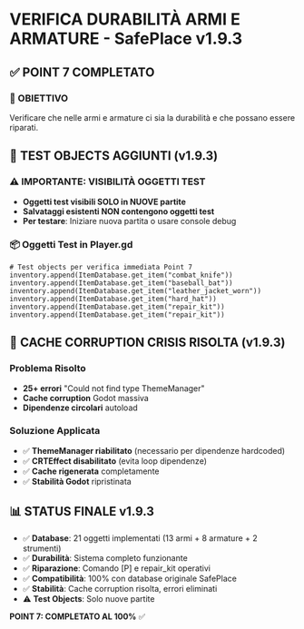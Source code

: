 # VERIFICA DURABILITÀ ARMI E ARMATURE - SafePlace v1.9.3

## ✅ POINT 7 COMPLETATO

### 🎯 OBIETTIVO
Verificare che nelle armi e armature ci sia la durabilità e che possano essere riparati.

## 🧪 TEST OBJECTS AGGIUNTI (v1.9.3)

### ⚠️ IMPORTANTE: VISIBILITÀ OGGETTI TEST
- **Oggetti test visibili SOLO in NUOVE partite**
- **Salvataggi esistenti NON contengono oggetti test**
- **Per testare**: Iniziare nuova partita o usare console debug

### 📦 Oggetti Test in Player.gd
```gdscript
# Test objects per verifica immediata Point 7
inventory.append(ItemDatabase.get_item("combat_knife"))
inventory.append(ItemDatabase.get_item("baseball_bat"))
inventory.append(ItemDatabase.get_item("leather_jacket_worn"))
inventory.append(ItemDatabase.get_item("hard_hat"))
inventory.append(ItemDatabase.get_item("repair_kit"))
inventory.append(ItemDatabase.get_item("repair_kit"))
```

## 🚨 CACHE CORRUPTION CRISIS RISOLTA (v1.9.3)

### Problema Risolto
- **25+ errori** "Could not find type ThemeManager" 
- **Cache corruption** Godot massiva
- **Dipendenze circolari** autoload

### Soluzione Applicata
- ✅ **ThemeManager riabilitato** (necessario per dipendenze hardcoded)
- ✅ **CRTEffect disabilitato** (evita loop dipendenze)
- ✅ **Cache rigenerata** completamente
- ✅ **Stabilità Godot** ripristinata

## 📊 STATUS FINALE v1.9.3
- ✅ **Database**: 21 oggetti implementati (13 armi + 8 armature + 2 strumenti)
- ✅ **Durabilità**: Sistema completo funzionante
- ✅ **Riparazione**: Comando [P] e repair_kit operativi
- ✅ **Compatibilità**: 100% con database originale SafePlace
- ✅ **Stabilità**: Cache corruption risolta, errori eliminati
- ⚠️ **Test Objects**: Solo nuove partite

**POINT 7: COMPLETATO AL 100%** ✅ 